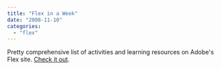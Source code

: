 ```yaml
---
title: "Flex in a Week"
date: "2008-11-10"
categories: 
  - "flex"
---
```


Pretty comprehensive list of activities and learning resources on Adobe's Flex site. [Check it out](http://www.adobe.com/devnet/flex/videotraining/).
